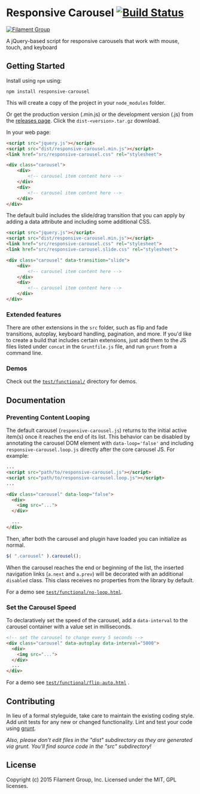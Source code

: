# Responsive Carousel [![Build Status](https://travis-ci.org/filamentgroup/responsive-carousel.png)](https://travis-ci.org/filamentgroup/responsive-carousel)

[![Filament Group](http://filamentgroup.com/images/fg-logo-positive-sm-crop.png) ](http://www.filamentgroup.com/)

A jQuery-based script for responsive carousels that work with mouse, touch, and keyboard

## Getting Started

Install using `npm` using:

```
npm install responsive-carousel
```

This will create a copy of the project in your `node_modules` folder.

Or get the production version (.min.js) or the development version (.js) from the [releases page](https://github.com/filamentgroup/responsive-carousel/releases). Click the `dist-<version>.tar.gz` download.

In your web page:

```html
<script src="jquery.js"></script>
<script src="dist/responsive-carousel.min.js"></script>
<link href="src/responsive-carousel.css" rel="stylesheet">

<div class="carousel">
	<div>
		<!-- carousel item content here -->
	</div>
	<div>
		<!-- carousel item content here -->
	</div>
</div>
```

The default build includes the slide/drag transition that you can apply by adding a data attribute and including some additional CSS.

```html
<script src="jquery.js"></script>
<script src="dist/responsive-carousel.min.js"></script>
<link href="src/responsive-carousel.css" rel="stylesheet">
<link href="src/responsive-carousel.slide.css" rel="stylesheet">

<div class="carousel" data-transition="slide">
	<div>
		<!-- carousel item content here -->
	</div>
	<div>
		<!-- carousel item content here -->
	</div>
</div>
```

### Extended features

There are other extensions in the `src` folder, such as flip and fade transitions, autoplay, keyboard handling, pagination, and more. If you'd like to create a build that includes certain extensions, just add them to the JS files listed under `concat` in the `Gruntfile.js` file, and run `grunt` from a command line.

### Demos

Check out the [`test/functional/`](http://master.origin.responsive-carousel.fgview.com/test/functional/) directory for demos.

## Documentation

### Preventing Content Looping

The default carousel (`responsive-carousel.js`) returns to the initial active item(s) once it reaches the end of its list. This behavior can be disabled by annotating the carousel DOM element with `data-loop='false'` and including `responsive-carousel.loop.js` directly after the core carousel JS. For example:

```html
...
<script src="path/to/responsive-carousel.js"></script>
<script src="path/to/responsive-carousel.loop.js"></script>
...

<div class="carousel" data-loop="false">
  <div>
    <img src="...">
  </div>

  ...
</div>
```

Then, after both the carousel and plugin have loaded you can initialize as normal.

```javascript
$( ".carousel" ).carousel();
```

When the carousel reaches the end or beginning of the list, the inserted navigation links (`a.next` and `a.prev`) will be decorated with an additional `disabled` class. This class receives no properties from the library by default.

For a demo see [`test/functional/no-loop.html`](http://master.origin.responsive-carousel.fgview.com/test/functional/no-loop.html).

### Set the Carousel Speed

To declaratively set the speed of the carousel, add a <code>data-interval</code> to the carousel container with a value set in milliseconds.

```html
<!-- set the carousel to change every 5 seconds -->
<div class="carousel" data-autoplay data-interval="5000">
  <div>
    <img src="...">
  </div>
  ...
</div>
```

For a demo see [`test/functional/flip-auto.html`](http://master.origin.responsive-carousel.fgview.com/test/functional/flip-auto.html) .



## Contributing
In lieu of a formal styleguide, take care to maintain the existing coding style. Add unit tests for any new or changed functionality. Lint and test your code using [grunt](https://github.com/cowboy/grunt).

_Also, please don't edit files in the "dist" subdirectory as they are generated via grunt. You'll find source code in the "src" subdirectory!_

## License
Copyright (c) 2015 Filament Group, Inc.
Licensed under the MIT, GPL licenses.

